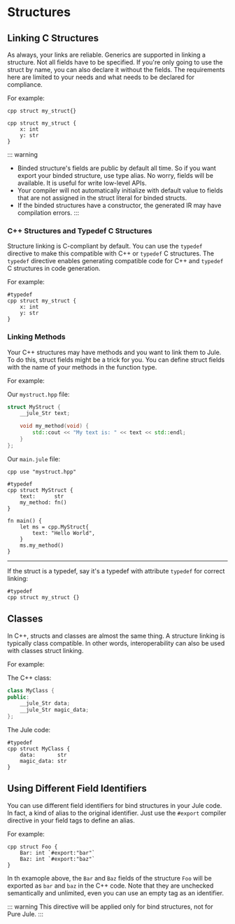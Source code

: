 # Structures

## Linking C Structures
As always, your links are reliable. Generics are supported in linking a structure. Not all fields have to be specified. If you're only going to use the struct by name, you can also declare it without the fields. The requirements here are limited to your needs and what needs to be declared for compliance.

For example:
```jule
cpp struct my_struct{}
```
```jule
cpp struct my_struct {
    x: int
    y: str
}
```

::: warning
- Binded structure's fields are public by default all time. So if you want export your binded structure, use type alias. No worry, fields will be available. It is useful for write low-level APIs.
- Your compiler will not automatically initialize with default value to fields that are not assigned in the struct literal for binded structs.
- If the binded structures have a constructor, the generated IR may have compilation errors.
:::

### C++ Structures and Typedef C Structures

Structure linking is C-compliant by default. You can use the `typedef` directive to make this compatible with C++ or `typedef` C structures. The `typedef` directive enables generating compatible code for C++ and `typedef` C structures in code generation.

For example:

```jule
#typedef
cpp struct my_struct {
    x: int
    y: str
}
```

### Linking Methods

Your C++ structures may have methods and you want to link them to Jule. To do this, struct fields might be a trick for you. You can define struct fields with the name of your methods in the function type.

For example:

Our `mystruct.hpp` file:
```cpp
struct MyStruct {
    __jule_Str text;

    void my_method(void) {
        std::cout << "My text is: " << text << std::endl;
    }
};
```

Our `main.jule` file:
```jule
cpp use "mystruct.hpp"

#typedef
cpp struct MyStruct {
    text:      str
    my_method: fn()
}

fn main() {
    let ms = cpp.MyStruct{
        text: "Hello World",
    }
    ms.my_method()
}
```

---

If the struct is a typedef, say it's a typedef with attribute `typedef` for correct linking:
```jule
#typedef
cpp struct my_struct {}
```

## Classes

In C++, structs and classes are almost the same thing. A structure linking is typically class compatible. In other words, interoperability can also be used with classes struct linking.

For example:

The C++ class:
```cpp
class MyClass {
public:
    __jule_Str data;
    __jule_Str magic_data;
};
```

The Jule code:
```jule
#typedef
cpp struct MyClass {
    data:       str
    magic_data: str
}
```

## Using Different Field Identifiers

You can use different field identifiers for bind structures in your Jule code. In fact, a kind of alias to the original identifier. Just use the `#export` compiler directive in your field tags to define an alias.

For example:
```jule
cpp struct Foo {
	Bar: int `#export:"bar"`
	Baz: int `#export:"baz"`
}
```
In th examople above, the `Bar` and `Baz` fields of the structure `Foo` will be exported as `bar` and `baz` in the C++ code. Note that they are unchecked semantically and unlimited, even you can use an empty tag as an identifier.

::: warning
This directive will be applied only for bind structures, not for Pure Jule.
:::